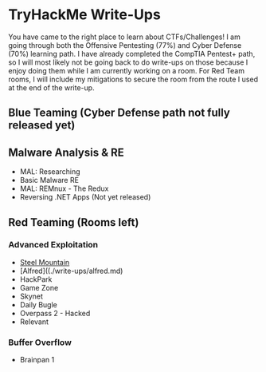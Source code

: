 # TryHackMe Write-Ups
You have came to the right place to learn about CTFs/Challenges! I am going through both the Offensive Pentesting (77%) and Cyber Defense (70%) learning path. I have already completed the CompTIA Pentest+ path, so I will most likely not be going back to do write-ups on those because I enjoy doing them while I am currently working on a room. For Red Team rooms, I will include my mitigations to secure the room from the route I used at the end of the write-up.

## Blue Teaming (Cyber Defense path not fully released yet)
## Malware Analysis & RE

* MAL: Researching
* Basic Malware RE
* MAL: REMnux - The Redux
* Reversing .NET Apps (Not yet released)

## Red Teaming (Rooms left)
### Advanced Exploitation

* [Steel Mountain](./write-ups/steelmountain.md)
* [Alfred]((./write-ups/alfred.md)
* HackPark
* Game Zone
* Skynet
* Daily Bugle
* Overpass 2 - Hacked
* Relevant

### Buffer Overflow

* Brainpan 1
